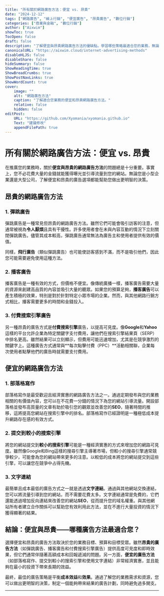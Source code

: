 ```yaml
---
title: "所有關於網路廣告方法：便宜 vs. 昂貴"
date: "2024-12-12"
tags: ["網路廣告", "線上行銷", "便宜廣告", "昂貴廣告", "數位行銷"]
categories: ["商業與金融", "數位行銷"]
author: ["Aixwim"]
showToc: true
TocOpen: false
draft: false
description: "了解便宜與昂貴網路廣告方法的優缺點。學習哪些策略最適合您的業務，無論您是想節省成本還是投資於高端廣告。"
canonicalURL: "https://aixwim.cloud/internet-advertising-methods"
disableHLJS: false
disableShare: false
hideSummary: false
ShowReadingTime: true
ShowBreadCrumbs: true
ShowPostNavLinks: true
ShowWordCount: true
cover:
    image: ""
    alt: "網路廣告方法"
    caption: "了解適合您業務的便宜和昂貴網路廣告方法。"
    relative: false
    hidden: false
editPost:
    URL: "https://github.com/Xyomania/xyomania.github.io"
    Text: "建議修改"
    appendFilePath: true
---
```


# 所有關於網路廣告方法：便宜 vs. 昂貴

在推廣您的業務時，關於**便宜與昂貴的網路廣告方法**的問題總是十分重要。事實上，您不必花費大量的金錢就能獲得曝光並引導流量到您的網站。無論您是小型企業還是大型公司，了解便宜和昂貴的廣告選項都能幫助您做出更明智的決策。

## 昂貴的網路廣告方法

### 1. **彈跳廣告**
彈跳廣告是一種常見但昂貴的網路廣告方法。雖然它們可能會吸引訪客的注意，但通常被視為**令人厭煩**且具有干擾性。許多使用者會在未與內容互動的情況下立刻關閉彈跳廣告。儘管其成本較高，彈跳廣告通常無法為廣告主和使用者提供有效的價值。

同樣，**飛行廣告**（類似彈跳廣告）也可能使訪客感到不滿，而不是吸引他們，因此您可能需要避免使用這種方法。

### 2. **播客廣告**
播客廣告是一種有效的方式，但價格不便宜。像傳統廣播一樣，播客廣告需要大量的資源來創建高品質的內容並吸引大量的聽眾。如果您的預算足夠，**播客廣告**可以產生積極的效果，特別是對於針對特定小眾市場的企業。然而，與其他網路行銷方式相比，播客需要更多的時間和金錢投入。

### 3. **付費搜索引擎廣告**
另一種昂貴的廣告方式是**付費搜索引擎**廣告，以提高可見度。像**Google**和**Yahoo**這樣的平台允許企業為特定關鍵字支付費用，讓他們在搜索引擎結果頁（SERP）中排名更高。雖然結果可以立刻顯示，但費用可能迅速增加，尤其是在競爭激烈的關鍵字上。這種廣告方式通常與**每次點擊付費（PPC）**活動相關聯，企業每次使用者點擊他們的廣告時就需要支付費用。

## 便宜的網路廣告方法

### 1. **部落格寫作**
部落格寫作是最受歡迎且經濟實惠的網路廣告方法之一。通過定期發布與您的業務相關的有價值內容，您可以在不花費一分錢的情況下為您的網站引導流量。開設部落格並發布高質量的文章有助於吸引您的觀眾並改善您的**SEO**，隨著時間的推移，這將提高您網站在搜索引擎中的排名。部落格寫作已經證明是一種極低成本提升網路存在感的有效方式。

### 2. **提交到較小的搜索引擎**
將您的網站提交到**較小的搜索引擎**可能是一種經濟實惠的方式來增加您的網路可見度。雖然像Google和Bing這樣的搜尋引擎主導著市場，但較小的搜尋引擎通常競爭較少，可能會為您的網站帶來更多的注意。以較低的成本將您的網站提交到這些引擎，可以讓您在競爭中占得先機。

### 3. **文字連結**
最簡單且成本最低的廣告方式之一就是透過**文字連結**。通過與其他網站交換連結，您可以將流量引導到您的網站，而不需要花費太多。文字連結通常是免費的，它們還能透過增加反向連結來改善您的網站**SEO**，從而提升您的域名權重。與其他網站所有者建立合作關係可以幫助您有效利用此方法，並在不進行大量投資的情況下獲得顯著的結果。

## 結論：便宜與昂貴——哪種廣告方法最適合您？

選擇便宜和昂貴的廣告方法取決於您的業務目標、預算和目標受眾。雖然**昂貴的廣告方法**（如彈跳廣告、播客廣告和付費搜索引擎廣告）提供高度可見度和即時效果，但它們通常伴隨著高額成本和回報遞減的問題。另一方面，**便宜的廣告方法**（如部落格寫作、提交到較小的搜索引擎和使用文字連結）非常經濟實惠，並且能夠在最小的投資下帶來長期的效益。

最終，最佳的廣告策略是平衡**成本效益**和**效果**。通過了解您的業務需求和資源，您可以做出更明智的決策，制定一個能夠帶來結果的廣告計劃，同時避免過多開支。

---
